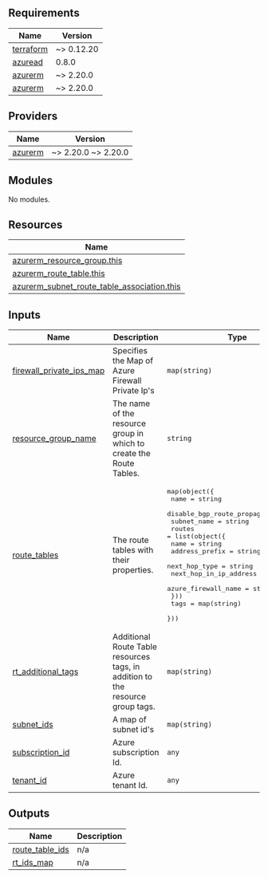 <!-- BEGIN_TF_DOCS -->
## Requirements

| Name | Version |
|------|---------|
| <a name="requirement_terraform"></a> [terraform](#requirement\_terraform) | ~> 0.12.20 |
| <a name="requirement_azuread"></a> [azuread](#requirement\_azuread) | 0.8.0 |
| <a name="requirement_azurerm"></a> [azurerm](#requirement\_azurerm) | ~> 2.20.0 |
| <a name="requirement_azurerm"></a> [azurerm](#requirement\_azurerm) | ~> 2.20.0 |

## Providers

| Name | Version |
|------|---------|
| <a name="provider_azurerm"></a> [azurerm](#provider\_azurerm) | ~> 2.20.0 ~> 2.20.0 |

## Modules

No modules.

## Resources

| Name |
|------|
| [azurerm_resource_group.this](https://registry.terraform.io/providers/hashicorp/azurerm/latest/docs/data-sources/resource_group) |
| [azurerm_route_table.this](https://registry.terraform.io/providers/hashicorp/azurerm/latest/docs/resources/route_table) |
| [azurerm_subnet_route_table_association.this](https://registry.terraform.io/providers/hashicorp/azurerm/latest/docs/resources/subnet_route_table_association) |

## Inputs

| Name | Description | Type | Default | Required |
|------|-------------|------|---------|:--------:|
| <a name="input_firewall_private_ips_map"></a> [firewall\_private\_ips\_map](#input\_firewall\_private\_ips\_map) | Specifies the Map of Azure Firewall Private Ip's | `map(string)` | `{}` | no |
| <a name="input_resource_group_name"></a> [resource\_group\_name](#input\_resource\_group\_name) | The name of the resource group in which to create the Route Tables. | `string` | n/a | yes |
| <a name="input_route_tables"></a> [route\_tables](#input\_route\_tables) | The route tables with their properties. | <pre>map(object({<br>    name                          = string<br>    disable_bgp_route_propagation = bool<br>    subnet_name                   = string<br>    routes = list(object({<br>      name                   = string<br>      address_prefix         = string<br>      next_hop_type          = string<br>      next_hop_in_ip_address = string<br>      azure_firewall_name    = string<br>    }))<br>    tags = map(string)<br>  }))</pre> | `{}` | no |
| <a name="input_rt_additional_tags"></a> [rt\_additional\_tags](#input\_rt\_additional\_tags) | Additional Route Table resources tags, in addition to the resource group tags. | `map(string)` | `{}` | no |
| <a name="input_subnet_ids"></a> [subnet\_ids](#input\_subnet\_ids) | A map of subnet id's | `map(string)` | `{}` | no |
| <a name="input_subscription_id"></a> [subscription\_id](#input\_subscription\_id) | Azure subscription Id. | `any` | n/a | yes |
| <a name="input_tenant_id"></a> [tenant\_id](#input\_tenant\_id) | Azure tenant Id. | `any` | n/a | yes |

## Outputs

| Name | Description |
|------|-------------|
| <a name="output_route_table_ids"></a> [route\_table\_ids](#output\_route\_table\_ids) | n/a |
| <a name="output_rt_ids_map"></a> [rt\_ids\_map](#output\_rt\_ids\_map) | n/a |
<!-- END_TF_DOCS -->